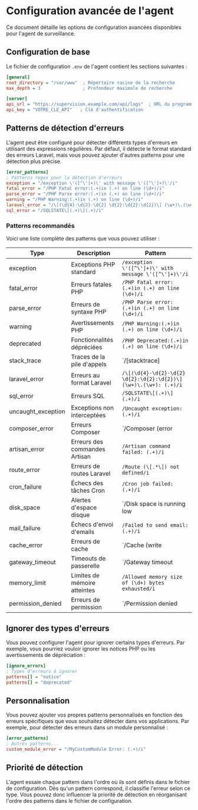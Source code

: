 # Configuration avancée de l'agent

Ce document détaille les options de configuration avancées disponibles pour l'agent de surveillance.

## Configuration de base

Le fichier de configuration `.env` de l'agent contient les sections suivantes :

```ini
[general]
root_directory = "/var/www"  ; Répertoire racine de la recherche
max_depth = 3                ; Profondeur maximale de recherche

[server]
api_url = "https://supervision.example.com/api/logs"  ; URL du programme central
api_key = "VOTRE_CLE_API"   ; Clé d'authentification
```

## Patterns de détection d'erreurs

L'agent peut être configuré pour détecter différents types d'erreurs en utilisant des expressions régulières. Par défaut, il détecte le format standard des erreurs Laravel, mais vous pouvez ajouter d'autres patterns pour une détection plus précise.

```ini
[error_patterns]
; Patterns regex pour la détection d'erreurs
exception = "/exception \'([^\']+)\' with message \'([^\']+)\'/i"
fatal_error = "/PHP Fatal error:(.+)in (.+) on line (\d+)/i"
parse_error = "/PHP Parse error:(.+)in (.+) on line (\d+)/i"
warning = "/PHP Warning:(.+)in (.+) on line (\d+)/i"
laravel_error = "/\[(\d{4}-\d{2}-\d{2} \d{2}:\d{2}:\d{2})\] (\w+)\.(\w+): (.+)/i"
sql_error = "/SQLSTATE\[(.+)\](.+)/i"
```

### Patterns recommandés

Voici une liste complète des patterns que vous pouvez utiliser :

| Type | Description | Pattern |
|------|-------------|---------|
| exception | Exceptions PHP standard | `/exception \'([^\']+)\' with message \'([^\']+)\'/i` |
| fatal_error | Erreurs fatales PHP | `/PHP Fatal error:(.+)in (.+) on line (\d+)/i` |
| parse_error | Erreurs de syntaxe PHP | `/PHP Parse error:(.+)in (.+) on line (\d+)/i` |
| warning | Avertissements PHP | `/PHP Warning:(.+)in (.+) on line (\d+)/i` |
| deprecated | Fonctionnalités dépréciées | `/PHP Deprecated:(.+)in (.+) on line (\d+)/i` |
| stack_trace | Traces de la pile d'appels | `/\[stacktrace\]|\[previous exception\]|\#\d+ /i` |
| laravel_error | Erreurs au format Laravel | `/\[(\d{4}-\d{2}-\d{2} \d{2}:\d{2}:\d{2})\] (\w+)\.(\w+): (.+)/i` |
| sql_error | Erreurs SQL | `/SQLSTATE\[(.+)\](.+)/i` |
| uncaught_exception | Exceptions non interceptées | `/Uncaught exception: (.+)/i` |
| composer_error | Erreurs Composer | `/Composer (error|exception): (.+)/i` |
| artisan_error | Erreurs des commandes Artisan | `/Artisan command failed: (.+)/i` |
| route_error | Erreurs de routes Laravel | `/Route (\[.*\]) not defined/i` |
| cron_failure | Échecs des tâches Cron | `/Cron job failed: (.+)/i` |
| disk_space | Alertes d'espace disque | `/Disk space is running low|Not enough disk space/i` |
| mail_failure | Échecs d'envoi d'emails | `/Failed to send email: (.+)/i` |
| cache_error | Erreurs de cache | `/Cache (write|read) failure: (.+)/i` |
| gateway_timeout | Timeouts de passerelle | `/Gateway timeout|504 Gateway Timeout/i` |
| memory_limit | Limites de mémoire atteintes | `/Allowed memory size of (\d+) bytes exhausted/i` |
| permission_denied | Erreurs de permission | `/Permission denied|Access denied/i` |

## Ignorer des types d'erreurs

Vous pouvez configurer l'agent pour ignorer certains types d'erreurs. Par exemple, vous pourriez vouloir ignorer les notices PHP ou les avertissements de dépréciation :

```ini
[ignore_errors]
; Types d'erreurs à ignorer
patterns[] = "notice"
patterns[] = "deprecated"
```

## Personnalisation

Vous pouvez ajouter vos propres patterns personnalisés en fonction des erreurs spécifiques que vous souhaitez détecter dans vos applications. Par exemple, pour détecter des erreurs dans un module personnalisé :

```ini
[error_patterns]
; Autres patterns...
custom_module_error = "/MyCustomModule Error: (.+)/i"
```

## Priorité de détection

L'agent essaie chaque pattern dans l'ordre où ils sont définis dans le fichier de configuration. Dès qu'un pattern correspond, il classifie l'erreur selon ce type. Vous pouvez donc influencer la priorité de détection en réorganisant l'ordre des patterns dans le fichier de configuration.

